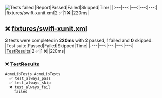 ![Tests failed](https://img.shields.io/badge/tests-2%20passed%2C%201%20failed-critical)
|Report|Passed|Failed|Skipped|Time|
|:---|---:|---:|---:|---:|
|fixtures/swift-xunit.xml|2 ✅|1 ❌||220ms|
## ❌ <a id="user-content-r0" href="#user-content-r0">fixtures/swift-xunit.xml</a>
**3** tests were completed in **220ms** with **2** passed, **1** failed and **0** skipped.
|Test suite|Passed|Failed|Skipped|Time|
|:---|---:|---:|---:|---:|
|[TestResults](#user-content-r0s0)|2 ✅|1 ❌||220ms|
### ❌ <a id="user-content-r0s0" href="#user-content-r0s0">TestResults</a>
```
AcmeLibTests.AcmeLibTests
  ✅ test_always_pass
  ✅ test_always_skip
  ❌ test_always_fail
	failed
```